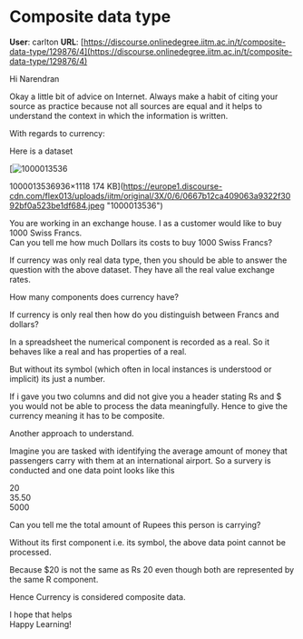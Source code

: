 # Composite data type

**User**: carlton
**URL**: [https://discourse.onlinedegree.iitm.ac.in/t/composite-data-type/129876/4](https://discourse.onlinedegree.iitm.ac.in/t/composite-data-type/129876/4)

Hi Narendran

Okay a little bit of advice on Internet. Always make a habit of citing your source as practice because not all sources are equal and it helps to understand the context in which the information is written.

With regards to currency:

Here is a dataset

[![1000013536](https://europe1.discourse-cdn.com/flex013/uploads/iitm/optimized/3X/0/6/0667b12ca409063a9322f3092bf0a523be1df684_2_418x500.jpeg)

1000013536936×1118 174 KB](https://europe1.discourse-cdn.com/flex013/uploads/iitm/original/3X/0/6/0667b12ca409063a9322f3092bf0a523be1df684.jpeg "1000013536")

You are working in an exchange house. I as a customer would like to buy 1000 Swiss Francs.  
Can you tell me how much Dollars its costs to buy 1000 Swiss Francs?

If currency was only real data type, then you should be able to answer the question with the above dataset. They have all the real value exchange rates.

How many components does currency have?

If currency is only real then how do you distinguish between Francs and dollars?

In a spreadsheet the numerical component is recorded as a real. So it behaves like a real and has properties of a real.

But without its symbol (which often in local instances is understood or implicit) its just a number.

If i gave you two columns and did not give you a header stating Rs and $ you would not be able to process the data meaningfully. Hence to give the currency meaning it has to be composite.

Another approach to understand.

Imagine you are tasked with identifying the average amount of money that passengers carry with them at an international airport. So a survery is conducted and one data point looks like this

20  
35.50  
5000

Can you tell me the total amount of Rupees this person is carrying?

Without its first component i.e. its symbol, the above data point cannot be processed.

Because $20 is not the same as Rs 20 even though both are represented by the same R component.

Hence Currency is considered composite data.

I hope that helps  
Happy Learning!

